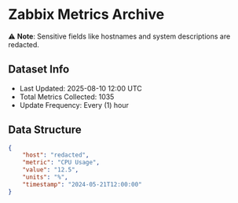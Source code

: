 # Zabbix Metrics Archive

⚠️ **Note**: Sensitive fields like hostnames and system descriptions are redacted.

## Dataset Info
- Last Updated: 2025-08-10 12:00 UTC
- Total Metrics Collected: 1035
- Update Frequency: Every (1) hour

## Data Structure
```json
{
    "host": "redacted",
    "metric": "CPU Usage",
    "value": "12.5",
    "units": "%",
    "timestamp": "2024-05-21T12:00:00"
}
```
